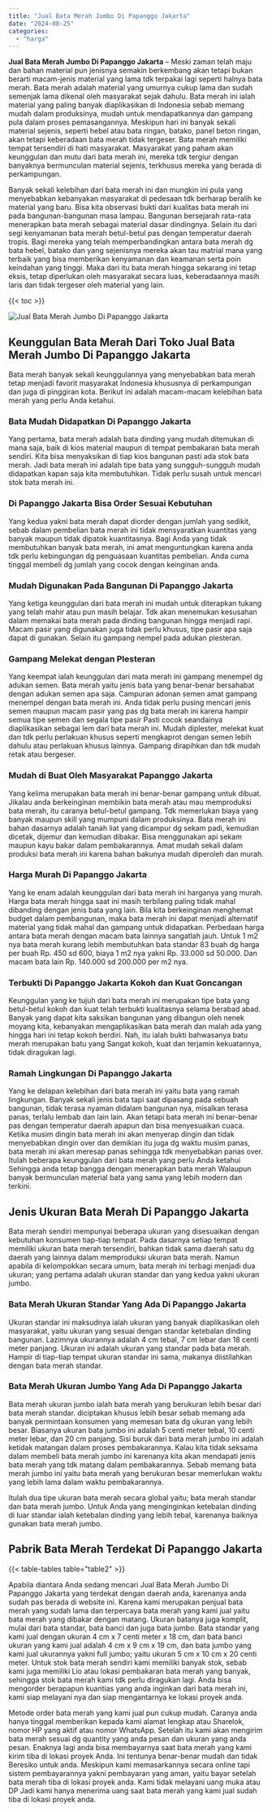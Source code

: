 ```yaml
---
title: "Jual Bata Merah Jumbo Di Papanggo Jakarta"
date: "2024-08-25"
categories: 
  - "harga"
---
```


**Jual Bata Merah Jumbo Di Papanggo Jakarta** – Meski zaman telah maju dan bahan material pun jenisnya semakin berkembang akan tetapi bukan berarti macam-jenis material yang lama tdk terpakai lagi seperti halnya bata merah. Bata merah adalah material yang umurnya cukup lama dan sudah semenjak lama dikenal oleh masyarakat sejak dahulu. Bata merah ini ialah material yang paling banyak diaplikasikan di Indonesia sebab memang mudah dalam produksinya, mudah untuk mendapatkannya dan gampang pula dalam proses pemasangannya. Meskipun hari ini banyak sekali material sejenis, seperti hebel atau bata ringan, batako, panel beton ringan, akan tetapi keberadaan bata merah tidak tergeser. Bata merah memiliki tempat tersendiri di hati masyarakat. Masyarakat yang paham akan keunggulan dan mutu dari bata merah ini, mereka tdk tergiur dengan banyaknya bermunculan material sejenis, terkhusus mereka yang berada di perkampungan.

Banyak sekali kelebihan dari bata merah ini dan mungkin ini pula yang menyebabkan kebanyakan masyarakat di pedesaan tdk berharap beralih ke material yang baru. Bisa kita observasi bukti dari kualitas bata merah ini pada bangunan-bangunan masa lampau. Bangunan bersejarah rata-rata menerapkan bata merah sebagai material dasar dindingnya. Selain itu dari segi kenyamanan bata merah betul-betul pas dengan temperatur daerah tropis. Bagi mereka yang telah memperbandingkan antara bata merah dg bata hebel, batako dan yang sejenisnya mereka akan tau matrial mana yang terbaik yang bisa memberikan kenyamanan dan keamanan serta poin keindahan yang tinggi. Maka dari itu bata merah hingga sekarang ini tetap eksis, tetap diperlukan oleh masyarakat secara luas, keberadaannya masih laris dan tidak tergeser oleh material yang lain.

{{< toc >}}

![Jual Bata Merah Jumbo Di Papanggo Jakarta](/images/jual-bata-merah-20.png)

## Keunggulan Bata Merah Dari Toko Jual Bata Merah Jumbo Di Papanggo Jakarta

Bata merah banyak sekali keunggulannya yang menyebabkan bata merah tetap menjadi favorit masyarakat Indonesia khususnya di perkampungan dan juga di pinggiran kota. Berikut ini adalah macam-macam kelebihan bata merah yang perlu Anda ketahui.

### Bata Mudah Didapatkan Di Papanggo Jakarta

Yang pertama, bata merah adalah bata dinding yang mudah ditemukan di mana saja, baik di kios material maupun di tempat pembakaran bata merah sendiri. Kita bisa menyaksikan di tiap kios bangunan pasti ada stok bata merah. Jadi bata merah ini adalah tipe bata yang sungguh-sungguh mudah didapatkan kapan saja kita membutuhkan. Tidak perlu susah untuk mencari stok bata merah ini.

### Di Papanggo Jakarta Bisa Order Sesuai Kebutuhan

Yang kedua yakni bata merah dapat diorder dengan jumlah yang sedikit, sebab dalam pembelian bata merah ini tidak mensyaratkan kuantitas yang banyak maupun tidak dipatok kuantitasnya. Bagi Anda yang tidak membutuhkan banyak bata merah, ini amat menguntungkan karena anda tdk perlu kebingungan dg penguasaan kuantitas pembelian. Anda cuma tinggal membeli dg jumlah yang cocok dengan keinginan anda.

### Mudah Digunakan Pada Bangunan Di Papanggo Jakarta

Yang ketiga keunggulan dari bata merah ini mudah untuk diterapkan tukang yang telah mahir atau pun masih belajar. Tdk akan menemukan kesusahan dalam memakai bata merah pada dinding bangunan hingga menjadi rapi. Macam pasir yang digunakan juga tidak perlu khusus, tipe pasir apa saja dapat di gunakan. Selain itu gampang nempel pada adukan plesteran.

### Gampang Melekat dengan Plesteran

Yang keempat ialah keunggulan dari mata merah ini gampang menempel dg adukan semen. Bata merah yaitu jenis bata yang benar-benar bersahabat dengan adukan semen apa saja. Campuran adonan semen amat gampang menempel dengan bata merah ini. Anda tidak perlu pusing mencari jenis semen maupun macam pasir yang pas dg bata merah ini karena hampir semua tipe semen dan segala tipe pasir Pasti cocok seandainya diaplikasikan sebagai lem dari bata merah ini. Mudah diplester, melekat kuat dan tdk perlu perlakuan khusus seperti mengkaprot dengan semen lebih dahulu atau perlakuan khusus lainnya. Gampang dirapihkan dan tdk mudah retak atau bergeser.

### Mudah di Buat Oleh Masyarakat Papanggo Jakarta

Yang kelima merupakan bata merah ini benar-benar gampang untuk dibuat. Jikalau anda berkeinginan membikin bata merah atau mau memproduksi bata merah, itu caranya betul-betul gampang. Tdk memerlukan biaya yang banyak maupun skill yang mumpuni dalam produksinya. Bata merah ini bahan dasarnya adalah tanah liat yang dicampur dg sekam padi, kemudian dicetak, dijemur dan kemudian dibakar. Bisa menggunakan api sekam maupun kayu bakar dalam pembakarannya. Amat mudah sekali dalam produksi bata merah ini karena bahan bakunya mudah diperoleh dan murah.

### Harga Murah Di Papanggo Jakarta

Yang ke enam adalah keunggulan dari bata merah ini harganya yang murah. Harga bata merah hingga saat ini masih terbilang paling tidak mahal dibanding dengan jenis bata yang lain. Bila kita berkeinginan menghemat budget dalam pembangunan, maka bata merah ini dapat menjadi alternatif material yang tidak mahal dan gampang untuk didapatkan. Perbedaan harga antara bata merah dengan macam bata lainnya sangatlah jauh. Untuk 1 m2 nya bata merah kurang lebih membutuhkan bata standar 83 buah dg harga per buah Rp. 450 sd 600, biaya 1 m2 nya yakni Rp. 33.000 sd 50.000. Dan macam bata lain Rp. 140.000 sd 200.000 per m2 nya.

### Terbukti Di Papanggo Jakarta Kokoh dan Kuat Goncangan

Keunggulan yang ke tujuh dari bata merah ini merupakan tipe bata yang betul-betul kokoh dan kuat telah terbukti kualitasnya selama berabad abad. Banyak yang dapat kita saksikan bangunan yang dibangun oleh nenek moyang kita, kebanyakan mengaplikasikan bata merah dan malah ada yang hingga hari ini tetap kokoh berdiri. Nah, itu ialah bukti bahwasanya batu merah merupakan batu yang Sangat kokoh, kuat dan terjamin kekuatannya, tidak diragukan lagi.

### Ramah Lingkungan Di Papanggo Jakarta

Yang ke delapan kelebihan dari bata merah ini yaitu bata yang ramah lingkungan. Banyak sekali jenis bata tapi saat dipasang pada sebuah bangunan, tidak terasa nyaman didalam bangunan nya, misalkan terasa panas, terlalu lembab dan lain lain. Akan tetapi bata merah ini benar-benar pas dengan temperatur daerah apapun dan bisa menyesuaikan cuaca. Ketika musim dingin bata merah ini akan menyerap dingin dan tidak menyebabkan dingin over dan demikian itu juga dg waktu musim panas, bata merah ini akan meresap panas sehingga tdk menyebabkan panas over. Itulah beberapa keunggulan dari bata merah yang perlu Anda ketahui Sehingga anda tetap bangga dengan menerapkan bata merah Walaupun banyak bermunculan material bata yang sama yang lebih modern dan terkini.

## Jenis Ukuran Bata Merah Di Papanggo Jakarta

Bata merah sendiri mempunyai beberapa ukuran yang disesuaikan dengan kebutuhan konsumen tiap-tiap tempat. Pada dasarnya setiap tempat memiliki ukuran bata merah tersendiri, bahkan tidak sama daerah satu dg daerah yang lainnya dalam memproduksi ukuran bata merah. Namun apabila di kelompokkan secara umum, bata merah ini terbagi menjadi dua ukuran; yang pertama adalah ukuran standar dan yang kedua yakni ukuran jumbo.

### Bata Merah Ukuran Standar Yang Ada Di Papanggo Jakarta

Ukuran standar ini maksudnya ialah ukuran yang banyak diaplikasikan oleh masyarakat, yaitu ukuran yang sesuai dengan standar ketebalan dinding bangunan. Lazimnya ukurannya adalah 4 cm tebal, 7 cm lebar dan 18 centi meter panjang. Ukuran ini adalah ukuran yang standar pada bata merah. Hampir di tiap-tiap tempat ukuran standar ini sama, makanya diistilahkan dengan bata merah standar.

### Bata Merah Ukuran Jumbo Yang Ada Di Papanggo Jakarta

Bata merah ukuran jumbo ialah bata merah yang berukuran lebih besar dari bata merah standar. diciptakan khusus lebih besar sebab memang ada banyak permintaan konsumen yang memesan bata dg ukuran yang lebih besar. Biasanya ukuran bata jumbo ini adalah 5 centi meter tebal, 10 centi meter lebar, dan 20 cm panjang. Sisi buruk dari bata merah jumbo ini adalah ketidak matangan dalam proses pembakarannya. Kalau kita tidak seksama dalam membeli bata merah jumbo ini karenanya kita akan mendapati jenis bata merah yang tdk matang dalam pembakarannya. Sebab memang bata merah jumbo ini yaitu bata merah yang berukuran besar memerlukan waktu yang lebih lama dalam waktu pembakarannya.

Itulah dua tipe ukuran bata merah secara global yaitu; bata merah standar dan bata merah jumbo. Untuk Anda yang menginginkan ketebalan dinding di luar standar ialah ketebalan dinding yang lebih tebal, karenanya baiknya gunakan bata merah jumbo.

## Pabrik Bata Merah Terdekat Di Papanggo Jakarta

{{< table-tables table="table2" >}}

Apabila diantara Anda sedang mencari Jual Bata Merah Jumbo Di Papanggo Jakarta yang terdekat dengan daerah anda, karenanya anda sudah pas berada di website ini. Karena kami merupakan penjual bata merah yang sudah lama dan terpercaya bata merah yang kami jual yaitu bata merah yang dibakar dengan matang. Ukuran batanya juga komplit, mulai dari bata standar, bata banci dan juga bata jumbo. Bata standar yang kami jual dengan ukuran 4 cm x 7 centi meter x 18 cm, dan bata banci ukuran yang kami jual adalah 4 cm x 9 cm x 19 cm, dan bata jumbo yang kami jual ukurannya yakni full jumbo; yaitu ukuran 5 cm x 10 cm x 20 centi meter. Untuk stok bata merah sendiri kami memiliki banyak stok, sebab kami juga memiliki Lio atau lokasi pembakaran bata merah yang banyak, sehingga stok bata merah kami tdk perlu diragukan lagi. Anda bisa mengorder berapapun kuantias yang anda inginkan dari bata merah ini, kami siap melayani nya dan siap mengantarnya ke lokasi proyek anda.

Metode order bata merah yang kami jual pun cukup mudah. Caranya anda hanya tinggal memberikan kepada kami alamat lengkap atau Sharelok, nomor HP yang aktif atau nomor WhatsApp. Setelah itu kami akan mengirim bata merah sesuai dg quantity yang anda pesan dan ukuran yang anda pesan. Enaknya lagi anda bisa membayarnya saat bata merah yang kami kirim tiba di lokasi proyek Anda. Ini tentunya benar-benar mudah dan tidak Beresiko untuk anda. Meskipun kami memasarkannya secara online tapi sistem pembayarannya yakni pembayaran yang aman, yaitu bayar setelah bata merah tiba di lokasi proyek anda. Kami tidak melayani uang muka atau DP Jadi kami hanya menerima uang saat bata merah yang kami jual sudah tiba di lokasi proyek anda.
